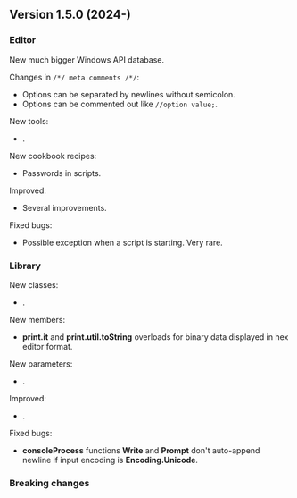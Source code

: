 ## Version 1.5.0 (2024-)

### Editor
New much bigger Windows API database.

Changes in `/*/ meta comments /*/`:
- Options can be separated by newlines without semicolon.
- Options can be commented out like `//option value;`.

New tools:
- .

New cookbook recipes:
- Passwords in scripts.

Improved:
- Several improvements.

Fixed bugs:
- Possible exception when a script is starting. Very rare.

### Library
New classes:
- .

New members:
- **print.it** and **print.util.toString** overloads for binary data displayed in hex editor format.

New parameters:
- .

Improved:
- .

Fixed bugs:
- **consoleProcess** functions **Write** and **Prompt** don't auto-append newline if input encoding is **Encoding.Unicode**.

### Breaking changes
